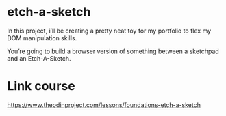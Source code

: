 # etch-a-sketch
In this project, i’ll be creating a pretty neat toy for my portfolio to flex my DOM manipulation skills. 

You’re going to build a browser version of something between a sketchpad and an Etch-A-Sketch.

# Link course
https://www.theodinproject.com/lessons/foundations-etch-a-sketch